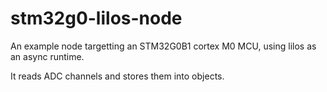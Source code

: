 # stm32g0-lilos-node

An example node targetting an STM32G0B1 cortex M0 MCU, using lilos as an async runtime.

It reads ADC channels and stores them into objects.
